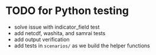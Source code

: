 # TODO for Python testing

- solve issue with indicator_field test
- add netcdf, washita, and samrai tests
- add output verification
- add tests in `scenarios/` as we build the helper functions
